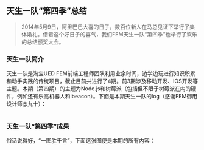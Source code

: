 天生一队“第四季”总结
---
> 2014年5月9日，阿里巴巴大喜的日子，数百位新人在马总见证下举行了集体婚礼。借着这个好日子的喜气，我们FEM天生一队“第四季”也举行了欢乐的总结颁奖大会。

### 天生一队简介

天生一队是淘宝UED FEM前端工程师团队利用业余时间，边学边玩进行知识积累和动手实践的传统项目，截止目前共进行了4期。前3期涉及移动开发、IOS开发等主题。本期（第四期）的主题为Node.js和树莓派（包括但不限于树莓派在内的硬件，例如还有乐高机器人和ibeacon）。下面是本期天生一队的log（感谢FEM御用设计师@九十）：

![]()

### 天生一队“第四季”成果

俗话说得好，“一图胜千言”，下面这张图便是本期的所有内容：

![]()
